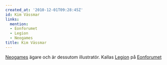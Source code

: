 ```yaml
---
created_at: '2010-12-01T09:28:45Z'
id: Kim Vässmar
links:
  mention:
  - Eonforumet
  - Legion
  - Neogames
title: Kim Vässmar
---
```


[Neogames] ägare och är dessutom illustratör. Kallas [Legion] på [Eonforumet]

  [Neogames]: Neogames
  [Legion]: Legion
  [Eonforumet]: Eonforumet
